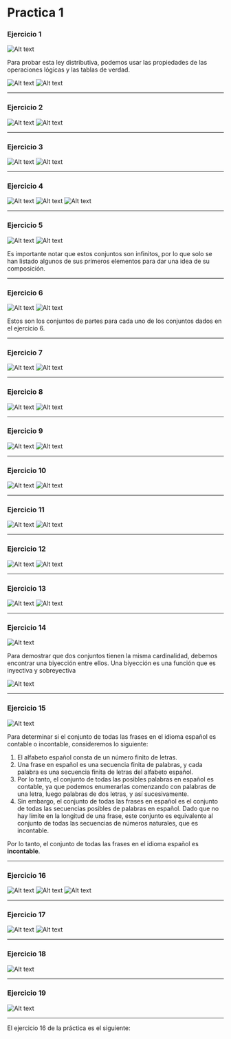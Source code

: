 # Practica 1

### Ejercicio 1

![Alt text](image.png)


Para probar esta ley distributiva, podemos usar las propiedades de las operaciones lógicas y las tablas de verdad.

![Alt text](image-19.png)
![Alt text](image-20.png)

---

### Ejercicio 2

![Alt text](image-1.png)
![Alt text](image-21.png)

---

### Ejercicio 3

![Alt text](image-2.png)
![Alt text](image-22.png)

---

### Ejercicio 4

![Alt text](image-3.png)
![Alt text](image-23.png)
![Alt text](image-24.png)


---

### Ejercicio 5

![Alt text](image-4.png)
![Alt text](image-25.png)

Es importante notar que estos conjuntos son infinitos, por lo que solo se han listado algunos de sus primeros elementos para dar una idea de su composición.

---

### Ejercicio 6

![Alt text](image-5.png)
![Alt text](image-26.png)

Estos son los conjuntos de partes para cada uno de los conjuntos dados en el ejercicio 6.

---

### Ejercicio 7

![Alt text](image-6.png)
![Alt text](image-27.png)


---
### Ejercicio 8

![Alt text](image-7.png)
![Alt text](image-28.png)

---
### Ejercicio 9

![Alt text](image-8.png)
![Alt text](image-29.png)


---
### Ejercicio 10

![Alt text](image-9.png)
![Alt text](image-30.png)



---
### Ejercicio 11

![Alt text](image-10.png)
![Alt text](image-31.png)


---
### Ejercicio 12

![Alt text](image-11.png)
![Alt text](image-32.png)

---

### Ejercicio 13

![Alt text](image-12.png)
![Alt text](image-33.png)

---
### Ejercicio 14

![Alt text](image-13.png)

Para demostrar que dos conjuntos tienen la misma cardinalidad, debemos encontrar una biyección entre ellos. Una biyección es una función que es inyectiva y sobreyectiva

![Alt text](image-34.png)

---
### Ejercicio 15

![Alt text](image-14.png)



Para determinar si el conjunto de todas las frases en el idioma español es contable o incontable, consideremos lo siguiente:

1. El alfabeto español consta de un número finito de letras.
2. Una frase en español es una secuencia finita de palabras, y cada palabra es una secuencia finita de letras del alfabeto español.
3. Por lo tanto, el conjunto de todas las posibles palabras en español es contable, ya que podemos enumerarlas comenzando con palabras de una letra, luego palabras de dos letras, y así sucesivamente.
4. Sin embargo, el conjunto de todas las frases en español es el conjunto de todas las secuencias posibles de palabras en español. Dado que no hay límite en la longitud de una frase, este conjunto es equivalente al conjunto de todas las secuencias de números naturales, que es incontable.

Por lo tanto, el conjunto de todas las frases en el idioma español es **incontable**.


---
### Ejercicio 16

![Alt text](image-15.png)
![Alt text](image-35.png)
![Alt text](image-36.png)

---
### Ejercicio 17

![Alt text](image-16.png)
![Alt text](image-37.png)


---
### Ejercicio 18

![Alt text](image-17.png)



---

### Ejercicio 19

![Alt text](image-18.png)



---

El ejercicio 16 de la práctica es el siguiente:

